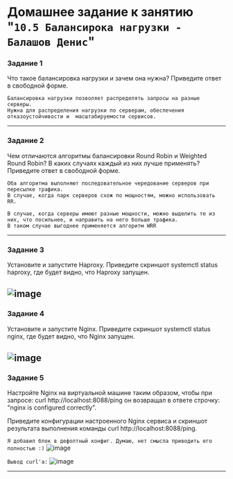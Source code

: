 # Домашнее задание к занятию "`10.5 Балансирока нагрузки - Балашов Денис`"
   
### Задание 1
Что такое балансировка нагрузки и зачем она нужна?
Приведите ответ в свободной форме.

```
Балансировка нагрузки позволяет распределять запросы на разные серверы.
Нужна для распределения нагрузки по серверам, обеспечения отказоустойчивости и  масштабируемости сервисов.
```
---

### Задание 2
Чем отличаются алгоритмы балансировки Round Robin и Weighted Round Robin? В каких случаях каждый из них лучше применять?
Приведите ответ в свободной форме.

```
Оба алгоритма выполняют последовательное чередование серверов при пересылке трафика.
В случае, когда парк серверов схож по мощностям, можно использовать RR.

В случае, когда серверы имеют разные мощности, можно выделить те из них, что посильнее, и направить на него больше трафика.
В таком случае выгоднее применяется алгоритм WRR
```
---
### Задание 3
Установите и запустите Haproxy.
Приведите скриншот systemctl status haproxy, где будет видно, что Haproxy запущен.

![image](https://user-images.githubusercontent.com/117297288/218560923-88c8254a-c677-4041-9a75-542ba7106896.png)
---
### Задание 4
Установите и запустите Nginx.
Приведите скриншот systemctl status nginx, где будет видно, что Nginx запущен.

![image](https://user-images.githubusercontent.com/117297288/218560771-9ef37c7f-a77c-4a00-af58-e37a33d009c9.png)
---
### Задание 5
Настройте Nginx на виртуальной машине таким образом, чтобы при запросе: curl http://localhost:8088/ping
он возвращал в ответе строчку: "nginx is configured correctly".

Приведите конфигурации настроенного Nginx сервиса и скриншот результата выполнения команды curl http://localhost:8088/ping.

`Я добавил блок в дефолтный конфиг. Думаю, нет смысла приводить его полностью :)`
![image](https://user-images.githubusercontent.com/117297288/218562170-5cd56b94-eecc-44af-9a43-109f12e7e7f0.png)

`Вывод curl'a:`
![image](https://user-images.githubusercontent.com/117297288/218561943-b75c637b-35e4-44f2-bf39-8f2b32f63951.png)

---
